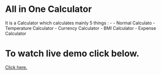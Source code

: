 # All in One Calculator
   It is a Calculator which calculates mainly 5 things : -
    - Normal Calculato
    - Temperature Calculator
    - Currency Calculator
    - BMI Calculator
    - Expense Calculator
                                                        
  
  # To watch live demo click below.
  <a href='https://all-in-one-calculator-by-ankitpayal.netlify.app/'>Click here.</a>
